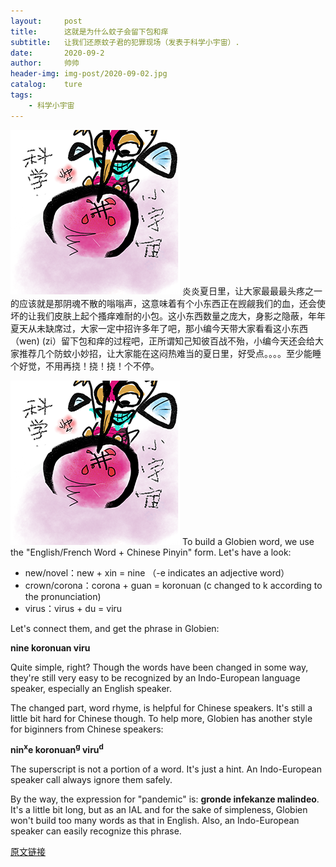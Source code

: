 ```yaml
---
layout:     post
title:      这就是为什么蚊子会留下包和痒
subtitle:   让我们还原蚊子君的犯罪现场（发表于科学小宇宙）.
date:       2020-09-2
author:     帅帅
header-img: img-post/2020-09-02.jpg
catalog:    ture
tags:       
    - 科学小宇宙 
---
```

![1-img](img/2020-09-02-封面.png)
 炎炎夏日里，让大家最最最头疼之一的应该就是那阴魂不散的嗡嗡声，这意味着有个小东西正在觊觎我们的血，还会使坏的让我们皮肤上起个搔痒难耐的小包。这小东西数量之庞大，身影之隐蔽，年年夏天从未缺席过，大家一定中招许多年了吧，那小编今天带大家看看这小东西（wen) (zi）留下包和痒的过程吧，正所谓知己知彼百战不殆，小编今天还会给大家推荐几个防蚊小妙招，让大家能在这闷热难当的夏日里，好受点。。。。至少能睡个好觉，不用再挠！挠！挠！个不停。

![1-img](img/2020-09-02-封面.png)
To build a Globien word, we use the "English/French Word + Chinese Pinyin" form. Let's have a look:

* new/novel：new + xin = nine  （-e indicates an adjective word）
* crown/corona：corona + guan = koronuan (c changed to k according to the pronunciation)
* virus：virus + du = viru

Let's connect them, and get the phrase in Globien:

**nine koronuan viru**

Quite simple, right? Though the words have been changed in some way, they're still very easy to be recognized by an Indo-European language speaker, especially an English speaker.

The changed part, word rhyme, is helpful for Chinese speakers.  It's still a little bit hard for Chinese though.  To help more, Globien has another style for biginners from Chinese speakers:  

**nin<sup>x</sup>e koronuan<sup>g</sup> viru<sup>d</sup>**

The superscript is not a portion of a word.  It's just a hint.  An Indo-European speaker call always ignore them safely.

By the way, the expression for "pandemic" is: **gronde infekanze malindeo**.  It's a little bit long, but as an IAL and for the sake of simpleness, Globien won't build too many words as that in English.  Also, an Indo-European speaker can easily recognize this phrase. 

[原文链接](https://mp.weixin.qq.com/s/HqfH5IWatFTRYGoqu_tztg)
